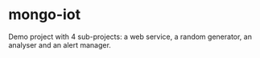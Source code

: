 # mongo-iot
Demo project with 4 sub-projects: a web service, a random generator, an analyser and an alert manager.
